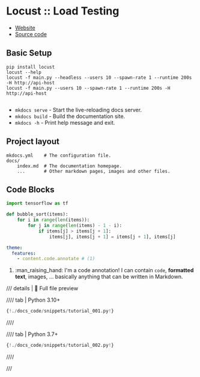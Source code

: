 # Locust :: Load Testing

- [Website](https://locust.io/)
- [Source code](https://github.com/locustio/locust)


## Basic Setup

```shell
pip install locust
locust --help
locust -f main.py --headless --users 10 --spawn-rate 1 --runtime 200s -H http://api-host
locust -f main.py --users 10 --spawn-rate 1 --runtime 200s -H http://api-host


```

* `mkdocs serve` - Start the live-reloading docs server.
* `mkdocs build` - Build the documentation site.
* `mkdocs -h` - Print help message and exit.

## Project layout

    mkdocs.yml    # The configuration file.
    docs/
        index.md  # The documentation homepage.
        ...       # Other markdown pages, images and other files.

## Code Blocks
``` py
import tensorflow as tf
```

``` py title="bubble_sort.py"
def bubble_sort(items):
    for i in range(len(items)):
        for j in range(len(items) - 1 - i):
            if items[j] > items[j + 1]:
                items[j], items[j + 1] = items[j + 1], items[j]
```


``` yaml
theme:
  features:
    - content.code.annotate # (1)
```

1.  :man_raising_hand: I'm a code annotation! I can contain `code`, __formatted
    text__, images, ... basically anything that can be written in Markdown.



/// details | 👀 Full file preview

//// tab | Python 3.10+

```Python
{!./docs_code/snippets/tutorial_001.py!}
```

////

//// tab | Python 3.7+

```Python
{!./docs_code/snippets/tutorial_002.py!}
```

////

///